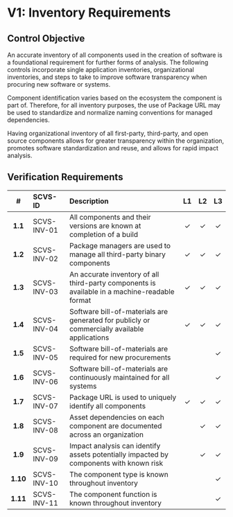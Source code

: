 # V1: Inventory Requirements

## Control Objective

An accurate inventory of all components used in the creation of software is a foundational requirement for further forms of analysis. The following controls incorporate single application inventories, organizational inventories, and steps to take to improve software transparency when procuring new software or systems.

Component identification varies based on the ecosystem the component is part of. Therefore, for all inventory purposes, the use of Package URL may be used to standardize and normalize naming conventions for managed dependencies.

Having organizational inventory of all first-party, third-party, and open source components allows for greater transparency within the organization, promotes software standardization and reuse, and allows for rapid impact analysis.

<div style="page-break-after: always;"> 
</div>

## Verification Requirements

| # | SCVS-ID | Description | L1 | L2 | L3 |
| :---: | :--- | :--- | :---: | :---: | :---: |
| **1.1** | SCVS-INV-01 | All components and their versions are known at completion of a build | ✓ | ✓ | ✓ |
| **1.2** | SCVS-INV-02 | Package managers are used to manage all third-party binary components | ✓ | ✓ | ✓ |
| **1.3** | SCVS-INV-03 | An accurate inventory of all third-party components is available in a machine-readable format | ✓ | ✓ | ✓ |
| **1.4** | SCVS-INV-04 | Software bill-of-materials are generated for publicly or commercially available applications | ✓ | ✓ | ✓ |
| **1.5** | SCVS-INV-05 | Software bill-of-materials are required for new procurements | | | ✓ |
| **1.6** | SCVS-INV-06 | Software bill-of-materials are continuously maintained for all systems | | | ✓ |
| **1.7** | SCVS-INV-07 | Package URL is used to uniquely identify all components | ✓ | ✓ | ✓ |
| **1.8** | SCVS-INV-08 | Asset dependencies on each component are documented across an organization | | ✓ | ✓ |
| **1.9** | SCVS-INV-09 | Impact analysis can identify assets potentially impacted by components with known risk | | ✓ | ✓ |
| **1.10** | SCVS-INV-10 | The component type is known throughout inventory | | | ✓ |
| **1.11** | SCVS-INV-11 | The component function is known throughout inventory  | | | ✓ |
